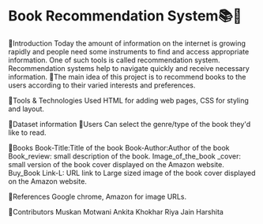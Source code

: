 # Book Recommendation System📚🔲
🔲Introduction
   Today the amount of information on the internet is growing rapidly and people need some instruments to find and access appropriate information. One of such tools is      called recommendation system. Recommendation systems help to navigate quickly and receive necessary information.
📌The main idea of this project is to recommend books to the users according to their varied interests and preferences.

🔲Tools & Technologies Used
  HTML for adding web pages, CSS for styling and layout.

🔲Dataset information
  📌Users
     Can select the genre/type of the book they'd like to read.
  
  📌Books
    Book-Title:Title of the book
    Book-Author:Author of the book
    Book_review: small description of the book.
    Image_of_the_book _cover: small version of the book cover displayed on the Amazon website.
    Buy_Book Link-L: URL link to Large sized image of the book cover displayed on the Amazon website.

🔲References
  Google chrome, Amazon for image URLs.

🔲Contributors
  Muskan Motwani
  Ankita Khokhar
  Riya Jain
  Harshita
